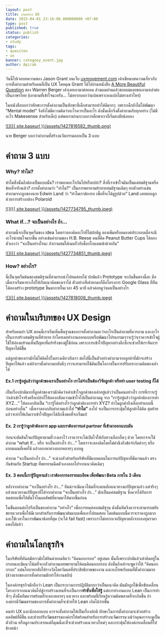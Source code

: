 ```yaml
---
layout: post
title: ถามอย่าง UX
date: 2015-04-01 23:16:08.000000000 +07:00
type: post
published: true
status: publish
categories:
- study
tags:
- quesiton
- ux
banner: categoey_event.jpg
author: Apirak
---
```


วันนี้ไปเจอบทความของ Jason Grant บนเว็บ [uxmovement.com](http://uxmovement.com/thinking/the-art-of-questioning-as-a-ux-skill/ "The art of questioning as a UX Skill") เค้าเขียนบทความเกี่ยวกับการตั้งคำถามสำหรับคนที่เป็น UX โดยคุณ Grant ได้ไปอ่านหนังสือ [A More Beautiful Question](http://amorebeautifulquestion.com/ "a more beautiful question") ของ Warren Berger เค้าเลยเอามาต่อยอด ส่วนผมอ่านแล้วชอบผมเลยขอเอามาเล่าต่อเป็นภาษาไทย (เอาตามที่เข้าใจนะครับ... ไม่อยากบอกว่าแปลเพราะคงแปลไม่ตรงเท่าไหร)

ในหนังสือบอกว่าทักษะการตั้งคำถามเป็นทักษะที่เด็กสามารถทำได้ดีมากๆ  เพราะเด็กยังไม่ได้พัฒนา “Mental model” จึงยังไม่มีความคิดว่าอะไรควรเป็นอะไร ดังนั้นเด็กจึงตั้งคำถามกับทุกอย่าง (ไม่มีอะไร Makesense สำหรับเด็ก) แต่พอเราผ่านระบบการศึกษาเราก็เริ่มสงสัยน้อยลง

[![]({{ site.baseurl }}/assets/1427816582_thumb.png)](https://www.ux.in.th/wp-content/uploads/2015/03/1427816582_full.png)

นาย Berger บอกว่าคำถามที่สร้างนวัตกรรมออกเป็น 3 แบบ

<!--more-->

# คำถาม 3 แบบ

### Why? ทำไม?

ทำไมสิ่งนั้นถึงต้องเป็นแบบนั้น? เราพลาดอะไรกันไปหรือเปล่า? สิ่งที่เราเข้าใจมันเป็นแค่สมติฐานหรือข้อเท็จจริงแล้ว? การตั้งคำถามว่า "ทำไม?” เป็นการพยายามท้าทายสมติฐานเดิมๆ ยกตัวอย่างเช่น คำถามจากลูกของนาย Edwin Land ว่า “ทำไมเราต้องรอ เพื่อที่จะได้ดูรูปด้วย” Land เลยตอบลูกด้วยการสร้างกล้อง Polaroid 

[![]({{ site.baseurl }}/assets/1427734795_thumb.jpeg)](https://www.ux.in.th/wp-content/uploads/2015/03/1427734795_full.jpeg)

### What if…? จะเป็นอย่างไร ถ้า...

คำถามนี้จะเป็นจุดเริ่มของ idea โดยเราลองคิดอะไรที่ไม่ปกติดู ลองเพิ่มหรือลดองค์ประกอบเผื่อจะมีอะไรน่าสนใจมากขึ้น อย่างเช่นคำถามของ H.B. Reese คนที่คิด Peanut Butter Cups ได้ลองตัวเองว่า “จะเป็นอย่างไรนะ ถ้าเราผสมใส่เนยถั่วกับช็อกโกแลตเข้าด้วยกัน"

[![]({{ site.baseurl }}/assets/1427734851_thumb.jpeg)](https://www.ux.in.th/wp-content/uploads/2015/03/1427734851_full.jpeg)

### How? อย่างไร?

นี่เป็นจุดเริ่มต้นของสมติฐานที่สามารถนำไปทดสอบได้ ปกติแล้ว Prototype จะเกิดขึ้นตรงนี้ละ คือเมื่อเราเริ่มหาทางไปให้กับแนวคิดของเราได้ ตัวอย่างที่เค้ายกมาก็คือโครงการ Google Glass ที่ทีมได้ลองสร้าง prototype ขึ้นมาภายในเวลา 45 นาที แล้วค่อยดูว่าผลเป็นอย่างไร 

[![]({{ site.baseurl }}/assets/1427818008_thumb.jpeg)](https://www.ux.in.th/wp-content/uploads/2015/03/1427818008_full.jpeg)

# คำถามในบริบทของ UX Design

สำหรับคนทำ UX ตอนนี้เราเริ่มเห็นพื้นฐานของการตั้งคำถามละว่าอะไรเป็นคำถามที่ควรถาม และอะไรเป็นการสร้างสมติฐานที่ท้าทาย ถ้าใครเคยทำงานออกแบบหรือพัฒนาโปรแกรมเราจะรู้ว่าเราควรเข้าใจผู้ใช้ให้ถ่องแท้จนเห็นปัญหาที่แท้จริงของผู้ใช้ก่อน เพราะการเข้าใจปัญหาอย่างลึกซึ้งจะช่วยให้เราจัดการปัญหาได้ดีขึ้น

แต่ลูกค้าของเรามักไม่ได้คิดไปในทางเดียวกับเรา ต่อไปนี้เป็นตัวอย่างคำถามจากลูกค้าที่มักจะสร้างปัญหาให้แล้ว แต่ถ้าเราตั้งคำถามกลับดีๆ เราจะสามารถใช้มันเป็นโอกาสในการปรับกระบวนคิดของเค้าได้

#### Ex.1 เรารู้อยู่แล้วว่าลูกค้าของเราเป็นอย่างไร เราไม่จำเป็นต้องวิจัยลูกค้า หรือทำ user testing ก็ได้

เป็นเรื่องปกติมากที่ลูกค้าของเรามักคิดว่าเค้าเข้าใจลูกค้าของเค้าอยู่แล้วว่าเป็นคนอย่างไร การที่เราจะรู้ว่าเค้าเข้าใจจริงหรือเปล่าก็ให้ลองกลับความเข้าใจไปเป็นคำถามดู จาก “เรารู้อยู่แล้วว่าลูกค้าต้องการทำ XYZ...” ให้ลองกลับเป็น “เรารู้ได้อย่างไรว่าลูกค้าต้องการทำ XYZ? ทำไมลูกค้าถึงเลือกทำแบบนี้ก่อนอย่างอื่น”  เมื่อเราลองกลับคำถามแล้วใส่ **“ทำไม”** ลงไป จะเป็นการกระตุ้นให้ลูกค้าได้คิด สุดท้ายแล้วจะทำให้เกิดเราเข้าใจปัญหาได้ลึกซึ้งพอที่จะเริ่มแก้

#### Ex. 2 เรารู้ว่าลูกค้าต้องการ app และเราต้องการแค่ partner ที่เข้ามาออกแบบมัน

ก่อนจะตัดสินใจแก้ปัญหาตามที่วางเอาไว้ เราควรจะได้เปิดใจให้กับทางเลือกอื่นๆ ด้วย โดยอาจจะใช้คำถาม “what if... หรือ จะเป็นอย่างไร ถ้า...” โดยเราจะลองคิดโดยไม่คำนึงถึงข้อจำกัดต่างๆ หรือแบบแผนที่เคยใช้ แล้วลองหาทางออกหลายๆ แบบดู

คำถาม “จะเป็นอย่างไร ถ้า...” จะน่ากลัวสำหรับบริษัทที่มีแบบแผนในการแก้ปัญหาที่ชัดเจนแล้ว ตรงกันข้ามกับ Startup ที่พยายามฉีดตัวเองออกไปจากแนวคิดเดิมๆ

#### Ex. 3 ตอนนี้เรารู้ปัญหาแล้ว เราต้องการลงรายละเอียด เพื่อพัฒนา Beta ภายใน 3 เดือน

หลังจากคำถาม “จะเป็นอย่างไร ถ้า...” ทีมน่าจะมีแนวโน้มที่จะตกผลึกแนวทางแก้ปัญหาแล้ว แต่จริงๆ แล้วแนวทางแก้ปัญหาที่ได้จากคำถาม “จะเป็นอย่างไร ถ้า...” มักเป็นแค่สมติฐาน ซึ่งควรได้รับการทดสอบเพื่อให้มั่นใจในผลลัพธ์ที่ตามมาให้มากขึ้นก่อน

ในขั้นตอนต่อไปจึงเป็นของคำถาม “อย่างไร” เพื่อการทดสอบสมติฐาน ดังนั้นทีมจึงควรจะสามารถขยับขยายเวลาเพื่อให้มีเวลาสำหรับการพัฒนาต้นแบบเพื่อเอาไปทดสอบ โดยต้นแบบนี้ควรจะราคาถูกมาก และใช้เวลาในการพัฒนาน้อยที่สุด (จะได้ fail fast) เพราะเราไม่อยากเจอปัญหาหลังจากลงทุนราคาแพงไปแล้ว

# คำถามในโลกธุรกิจ

ในบริษัทที่ทันสมัยเรามักได้ยินคำยอดฮิตว่า “คิดนอกกรอบ” อยู่เสมอ นั้นก็เพราะปกติแล้วเค้าคิดอยู่ในกรอบและมีแนวโน้มที่จะกลัวคำถามเลยพยายามให้คนคิดนอกกรอบ ดังนั้นถึงเค้าจะพูดว่าให้ “คิดนอกกรอบ” แต่นโยบายกลับให้รางวัลโดยวัดผลที่ประสิทธิภาพของงาน และลงโทษกับคนที่ตั้งคำถามมาก (ช่วงแรกของการตั้งคำถามมักทำให้งานชงัก)

ในองค์กรธุรกิจมักถือว่า Lean เป็นกระบวนการปฏิบัติมากกว่าเป็นแนวคิด มันมักถูกใช้เพื่อขับเคลื่อนโครงการจากแนวคิดไปสู่การสร้างแทนที่จะเป็นการ**ทำซ้ำเพื่อให้รู้** แต่การทำงานแบบ Lean เป็นการทำซ้ำๆ ดั้งนั้นทีมควรพร้อมที่จะลองหลายๆ แนวทาง และพร้อมที่เรียนรู้ความผิดพลาดที่จะเกิดขึ้น ถ้าองค์กรมีวัฒนธรรมของการตั้งคำถามก็จะช่วยให้ Lean เกิดได้ง่ายขึ้น

คนทำ UX และนักออกแบบ ควรจะตั้งคำถามให้เป็นเรื่องปกติ ทักษะในการตั้งคำถามจะช่วยสร้างผลลัพธ์ที่ดีขึ้น และช่วยปรับวัฒนธรรมองค์กรให้พร้อมสำหรับการสร้างนวัฒกรรม แม้ว่าคุณอาจจะดูเป็นตัวป่วน หรือดูกวนประสาทแต่ก็คุณนี่ละที่จะช่วยสร้างแนวทางใหม่ๆ และกระตุ้นให้องค์กรเคลื่อนที่ไปข้างหน้า
